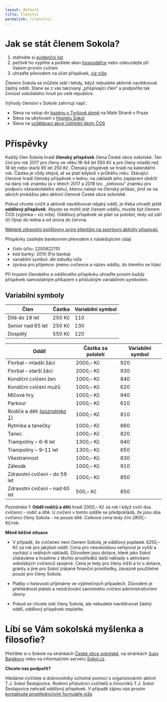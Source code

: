 ```yaml
---
layout: default
title: Členství
permalink: /clenstvi/
---
```


# Jak se stát členem Sokola? 

1. stáhněte si [evidenční list](/files/evidencni-list-cos-clen.xls)
2. pečlivě ho vyplňte a pošlete sken [hospodářce](/kontakt/#hospodka) nebo odevzdejte při Vašem prvním cvičení
3. uhraďte převodem na účet příspěvek, [viz níže](#pspvky)

Členem Sokola se můžete stát i tehdy, když nebudete aktivně navštěvovat žádný oddíl. Stane se z vás takzvaný „přispívající člen“ a podpoříte tak činnost sokolského hnutí po celé republice.

Výhody členství v Sokole zahrnují např.:

* Sleva na vstup do [bazénu v Tyršově domě](http://www.sokol.eu/obsah/5430/plavecky-bazen) na Malé Straně v Praze
* Sleva na ubytování v [Hostelu Sokol](http://www.sokol.eu/obsah/5391/hostel-sokol)
* Sleva na [vzdělávací akce Ústřední školy ČOS](http://www.sokol.eu/obsah/234/seminare-a-skoleni)

# Příspěvky

Každý člen Sokola hradí **členský příspěvek** člena České obce sokolské. Ten činí pro rok 2017 pro členy ve věku 18-64 let 550 Kč a pro členy mladší než 18 let nebo starší 65 let 250 Kč. Členský příspěvek se hradí na kalendářní rok. Částka je vždy stejná, ať se platí kdykoli v průběhu roku. Stávající členové hradí členský příspěvek v lednu; na základě jeho zaplacení obdrží na daný rok známku (a v letech 2017 a 2018 tzv. „sletovou“ známku pro podporu všesokolského sletu), kterou nalepí na členský průkaz, jímž se na akcích prokážou jako aktivní členové České obce sokolské.

Pokud chcete cvičit a aktivně navštěvovat nějaký oddíl, je třeba uhradit ještě **oddílový příspěvek**. Abyste se mohli stát členem oddílu, musíte být členem ČOS (výjimka – viz níže). Oddílový příspěvek se platí za pololetí, tedy od září (či října) do ledna a od února do června. 

[Některé zdravotní pojišťovny svým klientům na sportovní aktivity přispívají.](https://www.sokol.cz/sokol/index.php?action=zobrazdokument&typdok=1&iddok=3461)

Příspěvky zasílejte bankovním převodem s následujícími údaji

* číslo účtu: 2200622110
* kód banky: 2010 (Fio banka)
* variabilní symbol: _dle tabulky níže_
* zpráva pro příjemce: jméno cvičence a název oddílu, do kterého se hlásí

Při hrazení členského a oddílového příspěvku uhraďte prosím každý příspěvek samostatným příkazem s příslušným variabilním symbolem.

## Variabilní symboly

|        Člen       | Částka | Variabilní symbol |
|-------------------|--------|-------------------|
| Dítě do 18 let    | 250 Kč |               110 |
| Senior nad 65 let | 250 Kč |               130 |
| Dospělý           | 550 Kč |               120 |


|                       Oddíl                       | Částka za pololetí | Variabilní symbol |
|---------------------------------------------------|--------------------|-------------------|
| Florbal – mladší žáci                             | 2000,– Kč          |               920 |
| Florbal – starší žáci                             | 2000,– Kč          |               930 |
| Kondiční cvičení žen                              | 1000,– Kč          |               840 |
| Kondiční cvičení mužů                             | 1000,– Kč          |               620 |
| Míčové hry                                        | 1000,– Kč          |               940 |
| Parkour                                           | 1000,– Kč          |               610 |
| Rodiče a děti [(_poznámka 1_)](#1)                | 1000,– Kč          |               810 |
| Rytmika a tanečky                                 | 1000,– Kč          |               860 |
| Tanec                                             | 1000,– Kč          |               820 |
| Trampolíny – 6–8 let                              | 1300,– Kč          |               640 |
| Trampolíny – 9–11 let                             | 1300,– Kč          |               650 |
| Všestrannost                                      | 1000,– Kč          |               830 |
| Zálesák                                           | 1000,– Kč          |               910 |
| Zdravotní cvičení – do 59 let                     | 1000,– Kč          |               850 |
| Zdravotní cvičení – nad 60 let                    | 500,– Kč           |               850 |


<a id="1">_Poznámka 1:_</a> **Oddíl rodičů a dětí** hradí 2000,– Kč za rok i když cvičí dva cvičenci - rodič a dítě. U cvičení v tomto oddíle se předpokládá, že jsou oba cvičenci členy Sokola - ne pouze dítě. *Celková cena tedy činí 2800,– Kč/rok.*

**Méně běžné situace**

* V případě, že cvičenec není členem Sokola, je oddílový poplatek 4250,– Kč za rok pro jakýkoli oddíl. Cena pro nesokolskou veřejnost je vyšší a vychází z reálných nákladů. Důvodem jsou dotace, které jako Sokol získáváme a hradíme z těchto prostředků další náklady s aktivitami sokolských cvičenců spojené. Cena je tedy pro členy nižší a to o dotace, granty a jiné pro Sokol získané finanční prostředky, závazně použitelné pouze pro členy Sokola.

* Platby v hotovosti přijímáme ve výjimečných případech. Důvodem je přehlednost plateb a nezdržování samotného cvičení administrativními úkony.

* Pokud se chcete stát členy Sokola, ale nebudete navštěvovat žádný oddíl, oddílový příspěvek neplatíte.

# Líbí se Vám sokolská myšlenka a filosofie?

Přečtěte si o Sokole na stránkách [České obce sokolské](http://www.sokol.eu/menu/18), na stránkách [župy Barákovy](http://www.zupabarakova.sokol.cz/) nebo na informačním serveru [Sokol.cz](http://www.sokol.cz/sokol).

**Chcete nás podpořit?**

Hledáme cvičitele a dobrovolníky ochotné pomoci s organizováním aktivit T.J. Sokol Šestajovice. Rodinní příslušníci cvičitelů a činovníků T.J. Sokol Šestajovice nehradí oddílový příspěvek. V případě zájmu nás prosím [kontaktujte prostřednictvím formuláře níže](#f).
